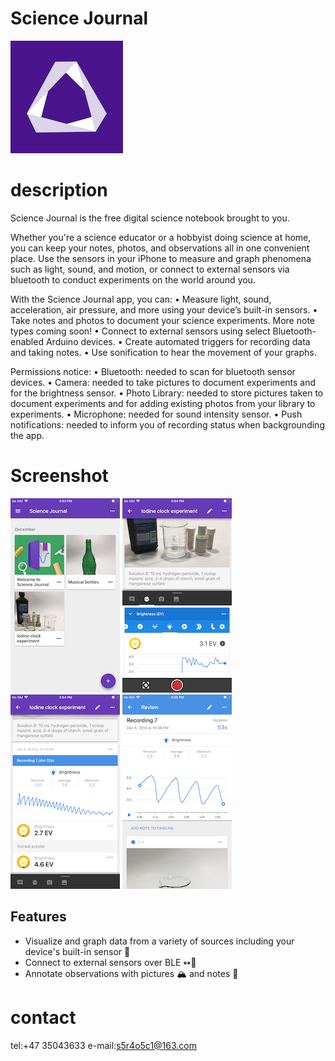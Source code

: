 # Science Journal

![image](https://github.com/ttvkenvin/Science-Journal/blob/master/180.png)

# description

Science Journal is the free digital science notebook brought to you.

Whether you're a science educator or a hobbyist doing science at home, you can keep your notes, photos, and observations all in one convenient place. Use the sensors in your iPhone to measure and graph phenomena such as light, sound, and motion, or connect to external sensors via bluetooth to conduct experiments on the world around you.

With the Science Journal app, you can:
• Measure light, sound, acceleration, air pressure, and more using your device’s built-in sensors.
• Take notes and photos to document your science experiments. More note types coming soon!
• Connect to external sensors using select Bluetooth-enabled Arduino devices.
• Create automated triggers for recording data and taking notes.
• Use sonification to hear the movement of your graphs.

Permissions notice:
• Bluetooth: needed to scan for bluetooth sensor devices.
• Camera: needed to take pictures to document experiments and for the brightness sensor.
• Photo Library: needed to store pictures taken to document experiments and for adding existing photos from your library to experiments.
• Microphone: needed for sound intensity sensor.
• Push notifications: needed to inform you of recording status when backgrounding the app.

# Screenshot
![image](https://github.com/ttvkenvin/Science-Journal/blob/master/image1.png)
![image](https://github.com/ttvkenvin/Science-Journal/blob/master/image2.png)
![image](https://github.com/ttvkenvin/Science-Journal/blob/master/image3.png)
![image](https://github.com/ttvkenvin/Science-Journal/blob/master/image4.png)



## Features

* Visualize and graph data from a variety of sources including your device's  built-in sensor 📱
* Connect to external sensors over BLE ↭🔌
* Annotate observations with pictures 🏔 and notes 📝

# contact

tel:+47 35043633
e-mail:s5r4o5c1@163.com

